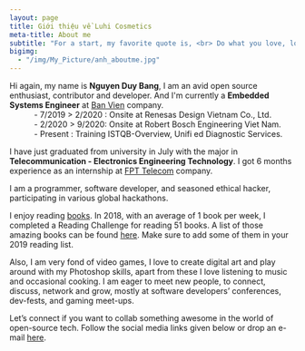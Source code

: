 ```yaml
---
layout: page
title: Giới thiệu về Luhi Cosmetics
meta-title: About me
subtitle: "For a start, my favorite quote is, <br> Do what you love, love what you do."
bigimg:
  - "/img/My_Picture/anh_aboutme.jpg"
---
```


<div id="aboutme-section">

<p class="about-text">
<span class="fa fa-briefcase about-icon"></span>
Hi again, my name is <strong>Nguyen Duy Bang</strong>, I am an avid open source enthusiast, contributor and developer. 
And I'm currently a <strong>Embedded Systems Engineer</strong> at <a target="_blank" href="http://banvien.com/">Ban Vien</a> company.
<br>&nbsp; &nbsp; &nbsp; &nbsp; &nbsp; &nbsp;- 7/2019 > 2/2020  : Onsite at Renesas Design Vietnam Co., Ltd.<br>&nbsp; &nbsp; &nbsp; &nbsp; &nbsp; &nbsp;- 2/2020 > 9/2020: Onsite at Robert Bosch Engineering Viet Nam.<br>&nbsp; &nbsp; &nbsp; &nbsp; &nbsp; &nbsp;- Present : Training ISTQB-Overview, Unifi ed Diagnostic Services.
</p>

<p class="about-text">
<span class="fa fa-graduation-cap about-icon"></span>
I have just graduated from university in July with the major in <strong>Telecommunication - Electronics Engineering Technology</strong>. I got 6 months experience as an internship at <a target="_blank" href="https://fpt.vn/vi#/">FPT Telecom</a> company.
</p>

<p class="about-text">
<span class="fa fa-code about-icon"></span>
I am a programmer, software developer, and seasoned ethical hacker, participating in various global hackathons.
</p>

<p class="about-text">
<span class="fa fa-book about-icon"></span>
I enjoy reading <a target="_blank" href="https://bangnguyendev.github.io/books/">books</a>. In 2018, with an average of 1 book per week, I completed a Reading Challenge for reading 51 books. A list of those amazing books can be found <a target="_blank" href="https://www.goodreads.com/user/year_in_books/2018/82771249">here</a>. Make sure to add some of them in your 2019 reading list.
</p>

<p class="about-text">
<span class="fa fa-heart about-icon"></span>
Also, I am very fond of video games, I love to create digital art and play around with my Photoshop skills, apart from these I love listening to music and occasional cooking. I am eager to meet new people, to connect, discuss, network and grow, mostly at software developers’ conferences, dev-fests, and gaming meet-ups.
</p>

<p class="about-text">
<span class="fa fa-envelope about-icon"></span>
Let’s connect if you want to collab something awesome in the world of open-source tech. Follow the social media links given below or drop an e-mail <a target="_blank" href="mailto:bangnguyendev@gmail.com">here</a>.
</p>


<!-- <center>
	<a href="https://twitter.com/anuditverma" class="twitter-follow-button" data-size="large" data-show-count="false">Follow @anuditverma</a>
	<script async src="//platform.twitter.com/widgets.js" charset="utf-8"></script>
</center> -->

<!-- 
<br>

Oh, and one more thing, if you are wondering about the meaning of my name, well...
<br><br>
<center><img src="/img/anudit-meaning.png"></center>
<br>
<center><h3>Yes! It literally means translated, interesting, right? </h3><center> -->
